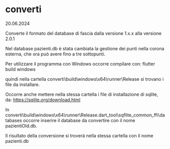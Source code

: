 # converti
20.06.2024

Converte il formato del database di fascia dalla versione 1.x.x
alla versione 2.0.1

Nel database pazienti.db è stata cambiata la gestione dei punti
nella corona esterna, che ora può avere fino a tre sottopunti.

Per utilizzare il programma con Windows occorre compilare con:
flutter build windows

quindi nella cartella converti\build\windows\x64\runner\Release
si trovano i file da installare.

Occorre anche mettere nella stessa cartella i file di installazione di sqlite,
da: https://sqlite.org/download.html

In converti\build\windows\x64\runner\Release\.dart_tool\sqflite_common_ffi\databases
occorre inserire il database da convertire con il nome pazientiOld.db.

Il risultato della conversione si troverà nella stessa cartella con il nome pazienti.db

